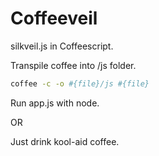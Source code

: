 Coffeeveil
==========

silkveil.js in Coffeescript.

Transpile coffee into /js folder.
```bash
coffee -c -o #{file}/js #{file}
```

Run app.js with node.

OR

Just drink kool-aid coffee.

